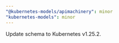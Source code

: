 ```yaml
---
"@kubernetes-models/apimachinery": minor
"kubernetes-models": minor
---
```


Update schema to Kubernetes v1.25.2.
